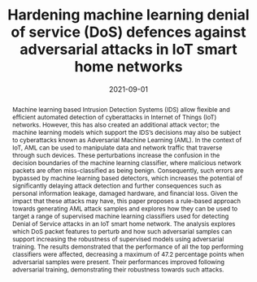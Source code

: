 ---
title: "Hardening machine learning denial of service (DoS) defences against adversarial attacks in IoT smart home networks"
authors:
- E Anthi
- L Williams
- A Javed
- P Burnap


date: "2021-09-01"
doi: "https://www.sciencedirect.com/science/article/pii/S0167404821001760"

# Schedule page publish date (NOT publication's date).
publishDate: ""

# Publication type.
# Legend: 0 = Uncategorized; 1 = Conference paper; 2 = Journal article;
# 3 = Preprint / Working Paper; 4 = Report; 5 = Book; 6 = Book section;
# 7 = Thesis; 8 = Patent
publication_types: ["2"]

# Publication name and optional abbreviated publication name.
publication: 'Computers and Security'
publication_short: ""

abstract: Machine learning based Intrusion Detection Systems (IDS) allow flexible and efficient automated detection of cyberattacks in Internet of Things (IoT) networks. However, this has also created an additional attack vector; the machine learning models which support the IDS’s decisions may also be subject to cyberattacks known as Adversarial Machine Learning (AML). In the context of IoT, AML can be used to manipulate data and network traffic that traverse through such devices. These perturbations increase the confusion in the decision boundaries of the machine learning classifier, where malicious network packets are often miss-classified as being benign. Consequently, such errors are bypassed by machine learning based detectors, which increases the potential of significantly delaying attack detection and further consequences such as personal information leakage, damaged hardware, and financial loss. Given the impact that these attacks may have, this paper proposes a rule-based approach towards generating AML attack samples and explores how they can be used to target a range of supervised machine learning classifiers used for detecting Denial of Service attacks in an IoT smart home network. The analysis explores which DoS packet features to perturb and how such adversarial samples can support increasing the robustness of supervised models using adversarial training. The results demonstrated that the performance of all the top performing classifiers were affected, decreasing a maximum of 47.2 percentage points when adversarial samples were present. Their performances improved following adversarial training, demonstrating their robustness towards such attacks.

# Summary. An optional shortened abstract.
summary: 

tags:
- Internet of things
- Smart homes
- Networking
- Supervised machine learning
- Adversarial machine learning
- Attack detection
- Intrusion detection systems
featured: true

# links:
# - icon: arxiv
#   icon_pack: ai
#   name: arXiv:1904.04067
#   url: https://arxiv.org/abs/1904.04067
# - icon: inspire
#   icon_pack: ai
#   name: inspire1728738
#   url: https://inspirehep.net/literature/1728738
# - icon: springer
#   icon_pack: ai
#   name: JHEP 07 (2019) 123
#   url: https://doi.org/10.1007/JHEP07(2019)123
  
---